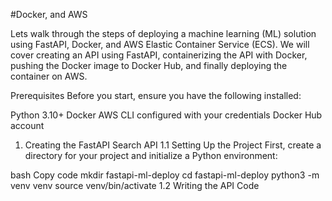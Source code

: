 #Docker, and AWS

Lets walk through the steps of deploying a machine learning (ML) solution using FastAPI, Docker, and AWS Elastic Container Service (ECS). We will cover creating an API using FastAPI, containerizing the API with Docker, pushing the Docker image to Docker Hub, and finally deploying the container on AWS.

Prerequisites
Before you start, ensure you have the following installed:

Python 3.10+
Docker
AWS CLI configured with your credentials
Docker Hub account
1. Creating the FastAPI Search API
1.1 Setting Up the Project
First, create a directory for your project and initialize a Python environment:

bash
Copy code
mkdir fastapi-ml-deploy
cd fastapi-ml-deploy
python3 -m venv venv
source venv/bin/activate
1.2 Writing the API Code
